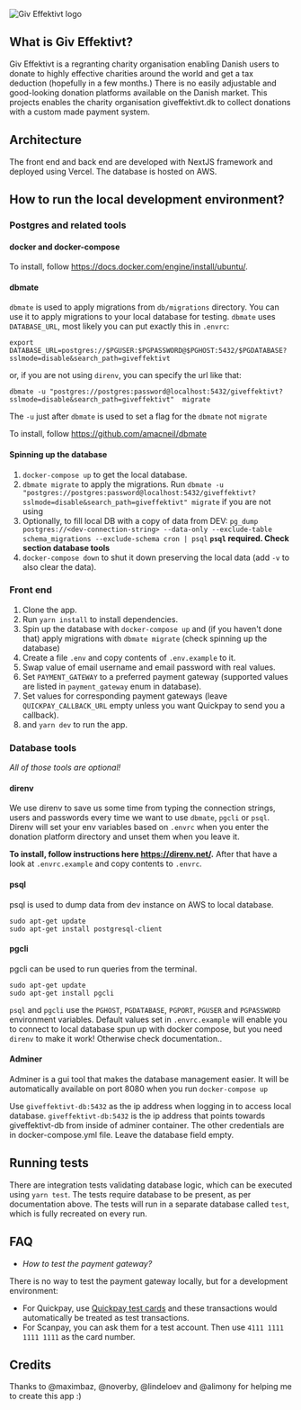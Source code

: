 ![Giv Effektivt logo](https://user-images.githubusercontent.com/1177900/176930348-0efe7a21-4a6e-474f-a485-3351ddce57a8.png)

## What is Giv Effektivt?

Giv Effektivt is a regranting charity organisation enabling Danish users to donate to highly effective charities around the world and get a tax deduction (hopefully in a few months.)
There is no easily adjustable and good-looking donation platforms available on the Danish market. This projects enables the charity organisation giveffektivt.dk to collect donations with a custom made payment system.

## Architecture

The front end and back end are developed with NextJS framework and deployed using Vercel. The database is hosted on AWS.

## How to run the local development environment?

### Postgres and related tools

#### docker and docker-compose

To install, follow https://docs.docker.com/engine/install/ubuntu/.

#### dbmate

`dbmate` is used to apply migrations from `db/migrations` directory. You can use it to apply migrations to your local database for testing.
`dbmate` uses `DATABASE_URL`, most likely you can put exactly this in `.envrc`:

```
export DATABASE_URL=postgres://$PGUSER:$PGPASSWORD@$PGHOST:5432/$PGDATABASE?sslmode=disable&search_path=giveffektivt
```

or, if you are not using `direnv`, you can specify the url like that:

```
dbmate -u "postgres://postgres:password@localhost:5432/giveffektivt?sslmode=disable&search_path=giveffektivt"  migrate
```

The `-u` just after `dbmate` is used to set a flag for the `dbmate` not `migrate`

To install, follow https://github.com/amacneil/dbmate

#### Spinning up the database

1. `docker-compose up` to get the local database.
2. `dbmate migrate` to apply the migrations. Run `dbmate -u "postgres://postgres:password@localhost:5432/giveffektivt?sslmode=disable&search_path=giveffektivt" migrate` if you are not using
3. Optionally, to fill local DB with a copy of data from DEV: `pg_dump postgres://<dev-connection-string> --data-only --exclude-table schema_migrations --exclude-schema cron | psql` **`psql` required. Check section database tools**
4. `docker-compose down` to shut it down preserving the local data (add `-v` to also clear the data).

### Front end

1. Clone the app.
2. Run `yarn install` to install dependencies.
3. Spin up the database with `docker-compose up` and (if you haven't done that) apply migrations with `dbmate migrate` (check spinning up the database)
4. Create a file `.env` and copy contents of `.env.example` to it.
5. Swap value of email username and email password with real values.
6. Set `PAYMENT_GATEWAY` to a preferred payment gateway (supported values are listed in `payment_gateway` enum in database).
7. Set values for corresponding payment gateways (leave `QUICKPAY_CALLBACK_URL` empty unless you want Quickpay to send you a callback).
8. and `yarn dev` to run the app.

### Database tools

_All of those tools are optional!_

#### direnv

We use direnv to save us some time from typing the connection strings, users and passwords every time we want to use `dbmate`, `pgcli` or `psql`. Direnv will set your env variables based on `.envrc` when you enter the donation platform directory and unset them when you leave it.

**To install, follow instructions here https://direnv.net/.** After that have a look at `.envrc.example` and copy contents to `.envrc`.

#### psql

psql is used to dump data from dev instance on AWS to local database.

```
sudo apt-get update
sudo apt-get install postgresql-client
```

#### pgcli

pgcli can be used to run queries from the terminal.

```
sudo apt-get update
sudo apt-get install pgcli
```

`psql` and `pgcli` use the `PGHOST`, `PGDATABASE`, `PGPORT`, `PGUSER` and `PGPASSWORD` environment variables. Default values set in `.envrc.example` will enable you to connect to local database spun up with docker compose, but you need `direnv` to make it work! Otherwise check documentation..

#### Adminer

Adminer is a gui tool that makes the database management easier. It will be automatically available on port 8080 when you run `docker-compose up`

Use `giveffektivt-db:5432` as the ip address when logging in to access local database. `giveffektivt-db:5432` is the ip address that points towards giveffektivt-db from inside of adminer container. The other credentials are in docker-compose.yml file. Leave the database field empty.

## Running tests

There are integration tests validating database logic, which can be executed using `yarn test`. The tests require database to be present, as per documentation above. The tests will run in a separate database called `test`, which is fully recreated on every run.

## FAQ

- _How to test the payment gateway?_

There is no way to test the payment gateway locally, but for a development environment:

- For Quickpay, use [Quickpay test cards](https://learn.quickpay.net/tech-talk/appendixes/test/#test-data) and these transactions would automatically be treated as test transactions.
- For Scanpay, you can ask them for a test account. Then use `4111 1111 1111 1111` as the card number.

## Credits

Thanks to @maximbaz, @noverby, @lindeloev and @alimony for helping me to create this app :)
